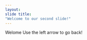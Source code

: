 ```yaml
--- 
layout: 
slide title: 
"Welcome to our second slide!" 
--- 
```

Welome
Use the left arrow to go back!